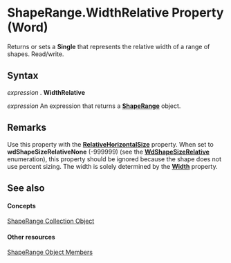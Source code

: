 
# ShapeRange.WidthRelative Property (Word)

Returns or sets a  **Single** that represents the relative width of a range of shapes. Read/write.


## Syntax

 _expression_ . **WidthRelative**

 _expression_ An expression that returns a **[ShapeRange](7112acc0-e241-16ef-77bc-101b72d05af0.md)** object.


## Remarks

Use this property with the  **[RelativeHorizontalSize](ef832943-d587-545f-feb9-f2cbcb0734cc.md)** property. When set to **wdShapeSizeRelativeNone** (-999999) (see the **[WdShapeSizeRelative](a341aab8-370c-6d29-d640-f8c029a017f1.md)** enumeration), this property should be ignored because the shape does not use percent sizing. The width is solely determined by the **[Width](8925e4f8-d85a-98c8-499e-ae102dced440.md)** property.


## See also


#### Concepts


[ShapeRange Collection Object](7112acc0-e241-16ef-77bc-101b72d05af0.md)
#### Other resources


[ShapeRange Object Members](eb882d13-d724-26e9-7e6d-2af55e42bba1.md)
